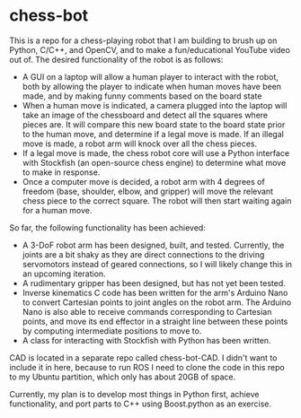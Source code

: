 # chess-bot

This is a repo for a chess-playing robot that I am building to brush up on Python, C/C++, and OpenCV, and to make a fun/educational YouTube video out of. The desired functionality of the robot is as follows:

- A GUI on a laptop will allow a human player to interact with the robot, both by allowing the player to indicate when human moves have been made, and by making funny comments based on the board state
- When a human move is indicated, a camera plugged into the laptop will take an image of the chessboard and detect all the squares where pieces are. It will compare this new board state to the board state prior to the human move, and determine if a legal move is made. If an illegal move is made, a robot arm will knock over all the chess pieces.
- If a legal move is made, the chess robot core will use a Python interface with Stockfish (an open-source chess engine) to determine what move to make in response.
- Once a computer move is decided, a robot arm with 4 degrees of freedom (base, shoulder, elbow, and gripper) will move the relevant chess piece to the correct square. The robot will then start waiting again for a human move.

So far, the following functionality has been achieved:
- A 3-DoF robot arm has been designed, built, and tested. Currently, the joints are a bit shaky as they are direct connections to the driving servomotors instead of geared connections, so I will likely change this in an upcoming iteration.
- A rudimentary gripper has been designed, but has not yet been tested.
- Inverse kinematics C code has been written for the arm's Arduino Nano to convert Cartesian points to joint angles on the robot arm. The Arduino Nano is also able to receive commands corresponding to Cartesian points, and move its end effector in a straight line between these points by computing intermediate positions to move to. 
- A class for interacting with Stockfish with Python has been written.

CAD is located in a separate repo called chess-bot-CAD. I didn't want to include it in here, because to run ROS I need to clone the code in this repo to my Ubuntu partition, which only has about 20GB of space.

Currently, my plan is to develop most things in Python first, achieve functionality, and port parts to C++ using Boost.python as an exercise.
